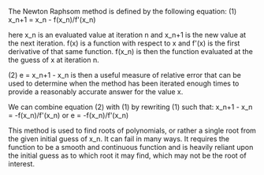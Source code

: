 The Newton Raphsom method is defined by the following equation:
(1) x_n+1 = x_n - f(x_n)/f'(x_n)

here x_n is an evaluated value at iteration n and x_n+1 is the new value at the next iteration.
f(x) is a function with respect to x and f'(x) is the first derivative of that same function.
f(x_n) is then the function evaluated at the the guess of x at iteration n.

(2) e = x_n+1 - x_n is then a useful measure of relative error that can be used to determine when the method has been iterated enough times to provide a reasonably accurate answer for the value x.

We can combine equation (2) with (1) by rewriting (1) such that:
x_n+1 - x_n = -f(x_n)/f'(x_n)
or
e = -f(x_n)/f'(x_n)

This method is used to find roots of polynomials, or rather a single root from the given initial guess of x_n.
It can fail in many ways. It requires the function to be a smooth and continuous function and is heavily reliant upon the initial guess as to which root it may find, which may not be the root of interest.
